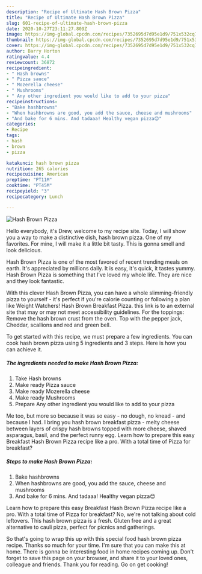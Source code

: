 ```yaml
---
description: "Recipe of Ultimate Hash Brown Pizza"
title: "Recipe of Ultimate Hash Brown Pizza"
slug: 601-recipe-of-ultimate-hash-brown-pizza
date: 2020-10-27T23:11:27.809Z
image: https://img-global.cpcdn.com/recipes/7352695d7d95e1d9/751x532cq70/hash-brown-pizza-recipe-main-photo.jpg
thumbnail: https://img-global.cpcdn.com/recipes/7352695d7d95e1d9/751x532cq70/hash-brown-pizza-recipe-main-photo.jpg
cover: https://img-global.cpcdn.com/recipes/7352695d7d95e1d9/751x532cq70/hash-brown-pizza-recipe-main-photo.jpg
author: Barry Horton
ratingvalue: 4.4
reviewcount: 36872
recipeingredient:
- " Hash browns"
- " Pizza sauce"
- " Mozerella cheese"
- " Mushrooms"
- " Any other ingredient you would like to add to your pizza"
recipeinstructions:
- "Bake hashbrowns"
- "When hashbrowns are good, you add the sauce, cheese and mushrooms"
- "And bake for 6 mins. And tadaaa! Healthy vegan pizza😍"
categories:
- Recipe
tags:
- hash
- brown
- pizza

katakunci: hash brown pizza 
nutrition: 265 calories
recipecuisine: American
preptime: "PT11M"
cooktime: "PT45M"
recipeyield: "3"
recipecategory: Lunch

---
```



![Hash Brown Pizza](https://img-global.cpcdn.com/recipes/7352695d7d95e1d9/751x532cq70/hash-brown-pizza-recipe-main-photo.jpg)

Hello everybody, it's Drew, welcome to my recipe site. Today, I will show you a way to make a distinctive dish, hash brown pizza. One of my favorites. For mine, I will make it a little bit tasty. This is gonna smell and look delicious.

Hash Brown Pizza is one of the most favored of recent trending meals on earth. It's appreciated by millions daily. It is easy, it's quick, it tastes yummy. Hash Brown Pizza is something that I've loved my whole life. They are nice and they look fantastic.

With this clever Hash Brown Pizza, you can have a whole slimming-friendly pizza to yourself - it&#39;s perfect if you&#39;re calorie counting or following a plan like Weight Watchers! Hash Brown Breakfast Pizza. this link is to an external site that may or may not meet accessibility guidelines. For the toppings: Remove the hash brown crust from the oven. Top with the pepper jack, Cheddar, scallions and red and green bell.


To get started with this recipe, we must prepare a few ingredients. You can cook hash brown pizza using 5 ingredients and 3 steps. Here is how you can achieve it.

<!--inarticleads1-->

##### The ingredients needed to make Hash Brown Pizza:

1. Take  Hash browns
1. Make ready  Pizza sauce
1. Make ready  Mozerella cheese
1. Make ready  Mushrooms
1. Prepare  Any other ingredient you would like to add to your pizza


Me too, but more so because it was so easy - no dough, no knead - and because I had. I bring you hash brown breakfast pizza - melty cheese between layers of crispy hash browns topped with more cheese, shaved asparagus, basil, and the perfect runny egg. Learn how to prepare this easy Breakfast Hash Brown Pizza recipe like a pro. With a total time of Pizza for breakfast? 

<!--inarticleads2-->

##### Steps to make Hash Brown Pizza:

1. Bake hashbrowns
1. When hashbrowns are good, you add the sauce, cheese and mushrooms
1. And bake for 6 mins. And tadaaa! Healthy vegan pizza😍


Learn how to prepare this easy Breakfast Hash Brown Pizza recipe like a pro. With a total time of Pizza for breakfast? No, we&#39;re not talking about cold leftovers. This hash brown pizza is a fresh. Gluten free and a great alternative to cauli pizza, perfect for picnics and gatherings. 

So that's going to wrap this up with this special food hash brown pizza recipe. Thanks so much for your time. I'm sure that you can make this at home. There is gonna be interesting food in home recipes coming up. Don't forget to save this page on your browser, and share it to your loved ones, colleague and friends. Thank you for reading. Go on get cooking!
